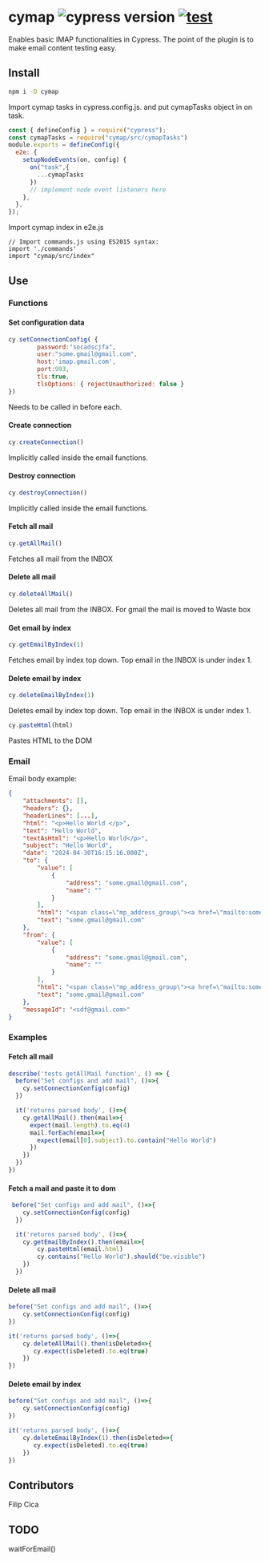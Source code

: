 # cymap ![cypress version](https://img.shields.io/badge/cypress-13.8.0-brightgreen) [![test](https://github.com/FC122/cymap/actions/workflows/test.yml/badge.svg)](https://github.com/FC122/cymap/actions/workflows/test.yml)

Enables basic IMAP functionalities in Cypress. The point of the plugin is to make email content testing easy.

## Install

```bash
npm i -D cymap
```

Import cymap tasks in cypress.config.js. and put cymapTasks object in on task.
```js
const { defineConfig } = require("cypress");
const cymapTasks = require("cymap/src/cymapTasks")
module.exports = defineConfig({
  e2e: {
    setupNodeEvents(on, config) {
      on("task",{
        ...cymapTasks
      })
      // implement node event listeners here
    },
  },
});

```

Import cymap index in e2e.js
```JS
// Import commands.js using ES2015 syntax:
import './commands'
import "cymap/src/index"
```
## Use
### Functions
#### Set configuration data
```js
cy.setConnectionConfig( {
        password:"socadscjfa",
        user:"some.gmail@gmail.com",
        host:'imap.gmail.com',
        port:993,
        tls:true,
        tlsOptions: { rejectUnauthorized: false }
})
```
Needs to be called in before each.

#### Create connection
```js
cy.createConnection()
```
Implicitly called inside the email functions.


#### Destroy connection
```js
cy.destroyConnection()
```
Implicitly called inside the email functions.


#### Fetch all mail
```js
cy.getAllMail()
```
Fetches all mail from the INBOX


#### Delete all mail
```js
cy.deleteAllMail()
```
Deletes all mail from the INBOX. For gmail the mail is moved to Waste box


#### Get email by index
```js
cy.getEmailByIndex(1)
```
Fetches email by index top down. Top email in the INBOX is under index 1.


#### Delete email by index
```js
cy.deleteEmailByIndex(1)
```
Deletes email by index top down. Top email in the INBOX is under index 1.


```js
cy.pasteHtml(html)
```
Pastes HTML to the DOM

### Email
Email body example:
```json
{
    "attachments": [],
    "headers": {},
    "headerLines": [...],
    "html": "<p>Hello World </p>",
    "text": "Hello World",
    "textAsHtml": "<p>Hello World</p>",
    "subject": "Hello World",
    "date": "2024-04-30T16:15:16.000Z",
    "to": {
        "value": [
            {
                "address": "some.gmail@gmail.com",
                "name": ""
            }
        ],
        "html": "<span class=\"mp_address_group\"><a href=\"mailto:some.gmail@gmail.com\" class=\"mp_address_email\">some.gmail@gmail.com.com</a></span>",
        "text": "some.gmail@gmail.com"
    },
    "from": {
        "value": [
            {
                "address": "some.gmail@gmail.com",
                "name": ""
            }
        ],
        "html": "<span class=\"mp_address_group\"><a href=\"mailto:some.gmail@gmail.com\" class=\"mp_address_email\">some.gmail@gmail.com</a></span>",
        "text": "some.gmail@gmail.com"
    },
    "messageId": "<sdf@gmail.com>"
}
```
### Examples
#### Fetch all mail
```js
describe('tests getAllMail function', () => {
  before("Set configs and add mail", ()=>{
    cy.setConnectionConfig(config)
  })

  it('returns parsed body', ()=>{
    cy.getAllMail().then(mail=>{
      expect(mail.length).to.eq(4)
      mail.forEach(email=>{
        expect(email[0].subject).to.contain("Hello World")
      })
    })
  })
})
```

#### Fetch a mail and paste it to dom
```js
 before("Set configs and add mail", ()=>{
    cy.setConnectionConfig(config)
  })

  it('returns parsed body', ()=>{
    cy.getEmailByIndex().then(email=>{
        cy.pasteHtml(email.html)
        cy.contains("Hello World").should("be.visible")
    })
  })
```

#### Delete all mail
```js
before("Set configs and add mail", ()=>{
    cy.setConnectionConfig(config)
})

it('returns parsed body', ()=>{
    cy.deleteAllMail().then(isDeleted=>{
       cy.expect(isDeleted).to.eq(true)
    })
})
```

#### Delete email by index
```js
before("Set configs and add mail", ()=>{
    cy.setConnectionConfig(config)
})

it('returns parsed body', ()=>{
    cy.deleteEmailByIndex(1).then(isDeleted=>{
       cy.expect(isDeleted).to.eq(true)
    })
})
```

## Contributors
Filip Cica

## TODO
waitForEmail()

